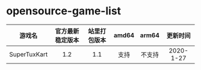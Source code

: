 # opensource-game-list

| 游戏名 | 官方最新稳定版本 | 站里打包版本 | amd64 | arm64 | 更新时间 |
| :---: | :-----------: | :--------: | :---: | :----: | :----: |
| SuperTuxKart | 1.2    | 1.1        |  支持  | 不支持 | 2020-1-27 | 
